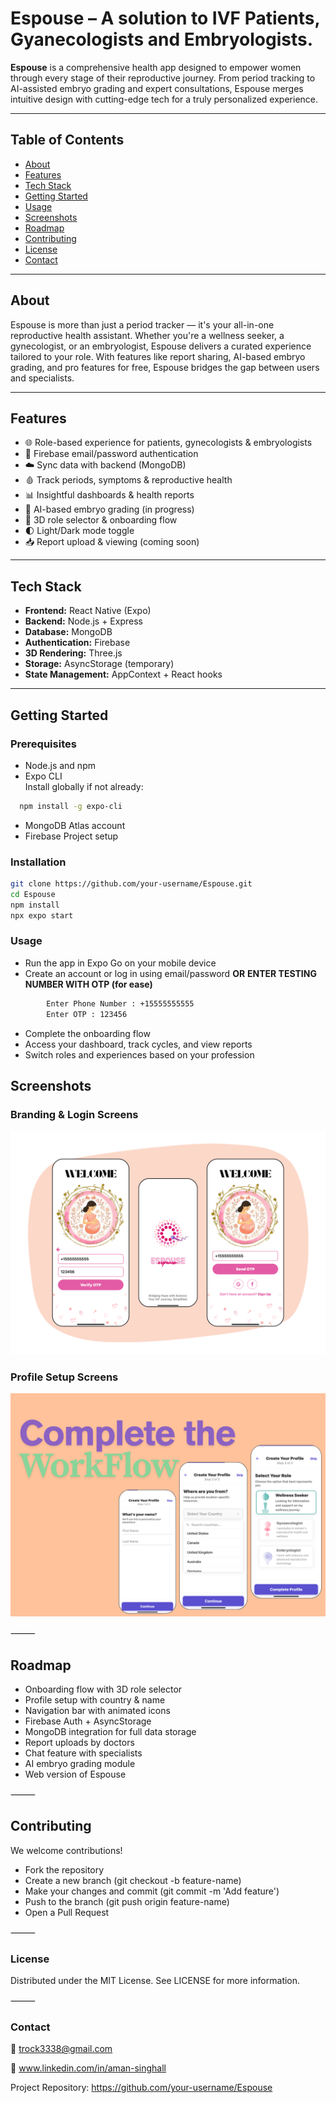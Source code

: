 # Espouse – A solution to IVF Patients, Gyanecologists and Embryologists. 

**Espouse** is a comprehensive health app designed to empower women through every stage of their reproductive journey. From period tracking to AI-assisted embryo grading and expert consultations, Espouse merges intuitive design with cutting-edge tech for a truly personalized experience.

---

## Table of Contents

- [About](#about)
- [Features](#features)
- [Tech Stack](#tech-stack)
- [Getting Started](#getting-started)
- [Usage](#usage)
- [Screenshots](#screenshots)
- [Roadmap](#roadmap)
- [Contributing](#contributing)
- [License](#license)
- [Contact](#contact)

---

## About

Espouse is more than just a period tracker — it's your all-in-one reproductive health assistant. Whether you're a wellness seeker, a gynecologist, or an embryologist, Espouse delivers a curated experience tailored to your role. With features like report sharing, AI-based embryo grading, and pro features for free, Espouse bridges the gap between users and specialists.

---

## Features

- 🌐 Role-based experience for patients, gynecologists & embryologists  
- 🔐 Firebase email/password authentication  
- ☁️ Sync data with backend (MongoDB)  
- 🩸 Track periods, symptoms & reproductive health  
- 📊 Insightful dashboards & health reports  
- 🤖 AI-based embryo grading (in progress)  
- 🎯 3D role selector & onboarding flow  
- 🌓 Light/Dark mode toggle  
- 📥 Report upload & viewing (coming soon)

---

## Tech Stack

- **Frontend:** React Native (Expo)  
- **Backend:** Node.js + Express  
- **Database:** MongoDB  
- **Authentication:** Firebase  
- **3D Rendering:** Three.js  
- **Storage:** AsyncStorage (temporary)  
- **State Management:** AppContext + React hooks

---

## Getting Started

### Prerequisites

- Node.js and npm
- Expo CLI  
  Install globally if not already:
```bash
  npm install -g expo-cli
```
- MongoDB Atlas account
- Firebase Project setup


### Installation

```bash
git clone https://github.com/your-username/Espouse.git
cd Espouse
npm install
npx expo start
```

### Usage

- Run the app in Expo Go on your mobile device
- Create an account or log in using email/password
      **OR**
      **ENTER TESTING NUMBER WITH OTP (for ease)**
```bash
        Enter Phone Number : +15555555555
        Enter OTP : 123456
```
- Complete the onboarding flow
- Access your dashboard, track cycles, and view reports
- Switch roles and experiences based on your profession


## Screenshots

### Branding & Login Screens
<img src="./assets/Screenshots/group1.png" alt="Branding"/>

### Profile Setup Screens
<img src="./assets/Screenshots/workflow.png" alt="Branding"/>


⸻

## Roadmap
- Onboarding flow with 3D role selector
- Profile setup with country & name
- Navigation bar with animated icons
- Firebase Auth + AsyncStorage
- MongoDB integration for full data storage
- Report uploads by doctors
- Chat feature with specialists
- AI embryo grading module
- Web version of Espouse

⸻

## Contributing

We welcome contributions!
- Fork the repository
- Create a new branch (git checkout -b feature-name)
- Make your changes and commit (git commit -m 'Add feature')
- Push to the branch (git push origin feature-name)
- Open a Pull Request

⸻

### License

Distributed under the MIT License. See LICENSE for more information.

⸻

### Contact

📧 trock3338@gmail.com

🔗 www.linkedin.com/in/aman-singhall

Project Repository: https://github.com/your-username/Espouse

